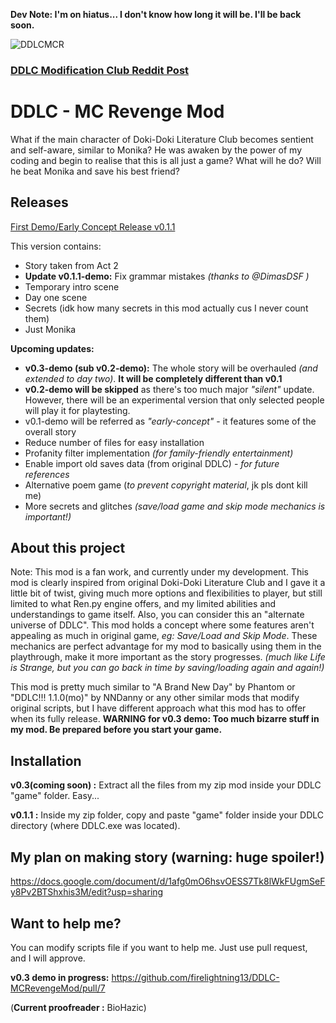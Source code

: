 **Dev Note: I'm on hiatus... I don't know how long it will be. I'll be back soon.**

![DDLCMCR](https://raw.githubusercontent.com/firelightning13/DDLC-MCRevengeMod/master/mod_assets/DDLCMCR.png)
### [DDLC Modification Club Reddit Post](https://www.reddit.com/r/DDLCMods/comments/7owdto/demo_releaseddlc_mcs_revenge_mod/)
# DDLC - MC Revenge Mod
What if the main character of Doki-Doki Literature Club becomes sentient and self-aware, similar to Monika? He was awaken by the power of my coding and begin to realise that this is all just a game? What will he do? Will he beat Monika and save his best friend?

## Releases
[First Demo/Early Concept Release v0.1.1](https://github.com/firelightning13/DDLC-MCRevengeMod/releases/tag/v0.1.1-demo)

This version contains:
- Story taken from Act 2
- **Update v0.1.1-demo:** Fix grammar mistakes _(thanks to @DimasDSF )_
- Temporary intro scene
- Day one scene
- Secrets (idk how many secrets in this mod actually cus I never count them)
- Just Monika

**Upcoming updates:**
- **v0.3-demo (sub v0.2-demo):** The whole story will be overhauled _(and extended to day two)_. **It will be completely different than v0.1**
- **v0.2-demo will be skipped** as there's too much major _"silent"_ update. However, there will be an experimental version that only selected people will play it for playtesting.
- v0.1-demo will be referred as _"early-concept"_ - it features some of the overall story
- Reduce number of files for easy installation
- Profanity filter implementation _(for family-friendly entertainment)_
- Enable import old saves data (from original DDLC) - _for future references_
- Alternative poem game (_to prevent copyright material_, jk pls dont kill me)
- More secrets and glitches _(save/load game and skip mode mechanics is important!)_

## About this project
Note: This mod is a fan work, and currently under my development. This mod is clearly inspired from original Doki-Doki Literature Club and I gave it a little bit of twist, giving much more options and flexibilities to player, but still limited to what Ren.py engine offers, and my limited abilities and understandings to game itself. Also, you can consider this an "alternate universe of DDLC". This mod holds a concept where some features aren't appealing as much in original game, _eg: Save/Load and Skip Mode_. These mechanics are perfect advantage for my mod to basically using them in the playthrough, make it more important as the story progresses. _(much like Life is Strange, but you can go back in time by saving/loading again and again!)_

This mod is pretty much similar to "A Brand New Day" by Phantom or "DDLC!!! 1.1.0(mo)" by NNDanny or any other similar mods that modify original scripts, but I have different approach what this mod has to offer when its fully release. **WARNING for v0.3 demo: Too much bizarre stuff in my mod. Be prepared before you start your game.**

## Installation
**v0.3(coming soon) :** Extract all the files from my zip mod inside your DDLC "game" folder. Easy...

**v0.1.1 :** Inside my zip folder, copy and paste "game" folder inside your DDLC directory (where DDLC.exe was located).

## My plan on making story (warning: huge spoiler!)
https://docs.google.com/document/d/1afg0mO6hsvOESS7Tk8lWkFUgmSeFy8Pv2BTShxhis3M/edit?usp=sharing

## Want to help me?
You can modify scripts file if you want to help me. Just use pull request, and I will approve.

**v0.3 demo in progress:** https://github.com/firelightning13/DDLC-MCRevengeMod/pull/7

(**Current proofreader :** BioHazic)

